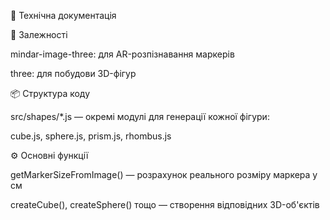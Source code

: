 🔧 Технічна документація

🔗 Залежності

mindar-image-three: для AR-розпізнавання маркерів

three: для побудови 3D-фігур

📦 Структура коду

src/shapes/*.js — окремі модулі для генерації кожної фігури:

cube.js, sphere.js, prism.js, rhombus.js


⚙️ Основні функції

getMarkerSizeFromImage() — розрахунок реального розміру маркера у см

createCube(), createSphere() тощо — створення відповідних 3D-об'єктів